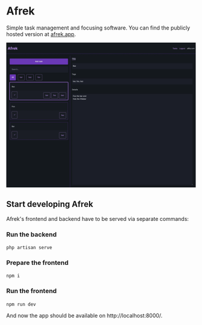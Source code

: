 # Afrek

Simple task management and focusing software.
You can find the publicly hosted version at [afrek.app](https://afrek.app).

![Screenshot of Afrek's task list](./public/screenshots/dark-mode-task-list.webp)

## Start developing Afrek

Afrek's frontend and backend have to be served via separate commands:

### Run the backend

```shell
php artisan serve
```

### Prepare the frontend

```shell
npm i
```

### Run the frontend

```shell
npm run dev
```

And now the app should be available on http://localhost:8000/.

